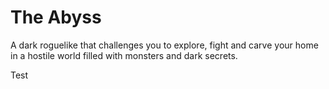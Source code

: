 # The Abyss
A dark roguelike that challenges you to explore, fight and carve your home in a hostile world filled with monsters and dark secrets.

Test